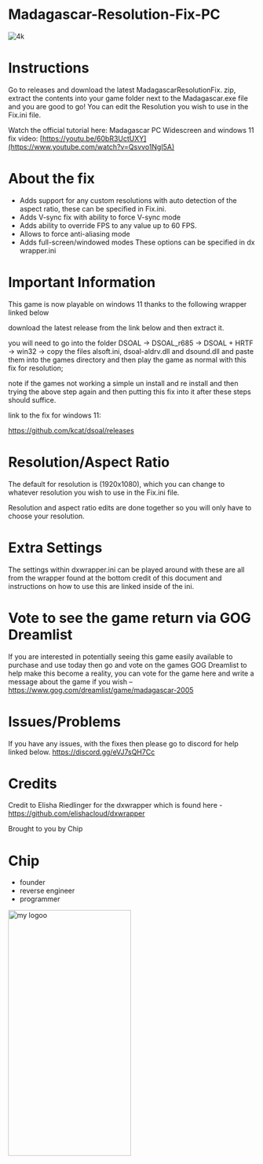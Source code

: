 # Madagascar-Resolution-Fix-PC

![4k](https://github.com/user-attachments/assets/88df515c-2b83-49cb-87c8-0e61b4ab49bb)

# Instructions
Go to releases and download the latest MadagascarResolutionFix. zip, extract the contents into your game folder next to the Madagascar.exe file and you are good to go! You can edit the Resolution you wish to use in the Fix.ini file.

Watch the official tutorial here: 
Madagascar PC Widescreen and windows 11 fix video:
[https://youtu.be/60bR3UctUXY](https://www.youtube.com/watch?v=Qsvvo1NgI5A)

# About the fix 
-  Adds support for any custom resolutions with auto detection of the aspect ratio, these can be specified in Fix.ini.
-  Adds V-sync fix with ability to force V-sync mode
-  Adds ability to override FPS to any value up to 60 FPS.
-  Allows to force anti-aliasing mode
-  Adds full-screen/windowed modes
These options can be specified in dx wrapper.ini

# Important Information
This game is now playable on windows 11 thanks to the following wrapper linked below

download the latest release from the link below and then extract it.

you will need to go into the folder DSOAL -> DSOAL_r685 -> DSOAL + HRTF -> win32 -> copy the files alsoft.ini, dsoal-aldrv.dll and dsound.dll and paste them into the games directory and then play the game as normal with this fix for resolution; 

note if the games not working a simple un install and re install and then trying the above step again and then putting this fix into it after these steps should suffice.

link to the fix for windows 11: 

https://github.com/kcat/dsoal/releases

# Resolution/Aspect Ratio
The default for resolution is (1920x1080), which you can change to whatever resolution you wish to use in the Fix.ini file.

Resolution and aspect ratio edits are done together so you will only have to choose your resolution.

# Extra Settings
The settings within dxwrapper.ini can be played around with these are all from the wrapper found at the bottom credit of this document and instructions on how to use this are linked inside of the ini.

# Vote to see the game return via GOG Dreamlist
If you are interested in potentially seeing this game easily available to purchase and use today then go and vote on the games GOG Dreamlist to help make this become a reality, you can vote for the game here and write a message about the game if you wish – https://www.gog.com/dreamlist/game/madagascar-2005 

# Issues/Problems
If you have any issues, with the fixes then please go to discord for help linked below. https://discord.gg/eVJ7sQH7Cc

# Credits
Credit to Elisha Riedlinger for the dxwrapper which is found here - https://github.com/elishacloud/dxwrapper 

Brought to you by Chip

# Chip
- founder
- reverse engineer
- programmer
  
<img width="250" height="500" alt="my logoo" src="https://github.com/user-attachments/assets/9bb13d3f-0734-4f1d-b68f-14114b13744a" />


